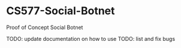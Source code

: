 CS577-Social-Botnet
===================

Proof of Concept Social Botnet

TODO: update documentation on how to use
TODO: list and fix bugs
